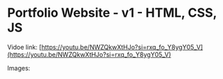 # Portfolio Website - v1 - HTML, CSS, JS

Vidoe link: [https://youtu.be/NWZQkwXtHJo?si=rxq_fo_Y8ygY05_V](https://youtu.be/NWZQkwXtHJo?si=rxq_fo_Y8ygY05_V)

<!-- Live Demo: [shauryachawan.com](link) -->

Images: 